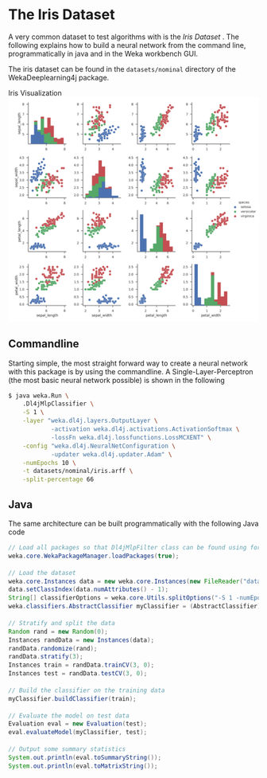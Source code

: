 # The Iris Dataset

A very common dataset to test algorithms with is the _Iris Dataset_ . The following explains how to build a neural network from the command line, programmatically in java and in the Weka workbench GUI.

The iris dataset can be found in the `datasets/nominal` directory of the WekaDeeplearning4j package.

Iris Visualization ![Iris Visualization](../img/iris.png)

## Commandline
Starting simple, the most straight forward way to create a neural network with this package is by using the commandline. A Single-Layer-Perceptron (the most basic neural network possible) is shown in the following
```bash
$ java weka.Run \
    .Dl4jMlpClassifier \
    -S 1 \
    -layer "weka.dl4j.layers.OutputLayer \
            -activation weka.dl4j.activations.ActivationSoftmax \
            -lossFn weka.dl4j.lossfunctions.LossMCXENT" \
    -config "weka.dl4j.NeuralNetConfiguration \
            -updater weka.dl4j.updater.Adam" \
    -numEpochs 10 \
    -t datasets/nominal/iris.arff \
    -split-percentage 66
```


## Java
The same architecture can be built programmatically with the following Java code

```java
// Load all packages so that Dl4jMlpFilter class can be found using forName("weka.filters.unsupervised.attribute.Dl4jMlpFilter")
weka.core.WekaPackageManager.loadPackages(true);

// Load the dataset
weka.core.Instances data = new weka.core.Instances(new FileReader("datasets/nominal/iris.arff"));
data.setClassIndex(data.numAttributes() - 1);
String[] classifierOptions = weka.core.Utils.splitOptions("-S 1 -numEpochs 10 -layer \"weka.dl4j.layers.OutputLayer -activation weka.dl4j.activations.ActivationSoftmax -lossFn weka.dl4j.lossfunctions.LossMCXENT\"");
weka.classifiers.AbstractClassifier myClassifier = (AbstractClassifier) weka.core.Utils.forName(weka.classifiers.AbstractClassifier.class, "weka.classifiers.functions.Dl4jMlpClassifier", classifierOptions);

// Stratify and split the data
Random rand = new Random(0);
Instances randData = new Instances(data);
randData.randomize(rand);
randData.stratify(3);
Instances train = randData.trainCV(3, 0);
Instances test = randData.testCV(3, 0);

// Build the classifier on the training data
myClassifier.buildClassifier(train);

// Evaluate the model on test data
Evaluation eval = new Evaluation(test);
eval.evaluateModel(myClassifier, test);

// Output some summary statistics
System.out.println(eval.toSummaryString());
System.out.println(eval.toMatrixString());
```

